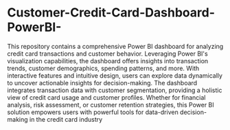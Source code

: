 # Customer-Credit-Card-Dashboard-PowerBI-
This repository contains a comprehensive Power BI dashboard for analyzing credit card transactions and customer behavior. Leveraging Power BI's visualization capabilities, the dashboard offers insights into transaction trends, customer demographics, spending patterns, and more. With interactive features and intuitive design, users can explore data dynamically to uncover actionable insights for decision-making. The dashboard integrates transaction data with customer segmentation, providing a holistic view of credit card usage and customer profiles. Whether for financial analysis, risk assessment, or customer retention strategies, this Power BI solution empowers users with powerful tools for data-driven decision-making in the credit card industry
